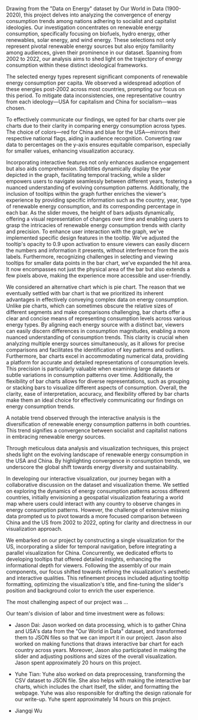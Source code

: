 Drawing from the "Data on Energy" dataset by Our World in Data (1900-2020), this project delves into analyzing the convergence of energy consumption trends among nations adhering to socialist and capitalist ideologies. Our investigation concentrates on renewable energy consumption, specifically focusing on biofuels, hydro energy, other renewables, solar energy, and wind energy. These selections not only represent pivotal renewable energy sources but also enjoy familiarity among audiences, given their prominence in our dataset. Spanning from 2002 to 2022, our analysis aims to shed light on the trajectory of energy consumption within these distinct ideological frameworks.

The selected energy types represent significant components of renewable energy consumption per capita. We observed a widespread adoption of these energies post-2002 across most countries, prompting our focus on this period. To mitigate data inconsistencies, one representative country from each ideology—USA for capitalism and China for socialism—was chosen.

To effectively communicate our findings, we opted for bar charts over pie charts due to their clarity in comparing energy consumption across types. The choice of colors—red for China and blue for the USA—mirrors their respective national flags, aiding in audience recognition. Converting raw data to percentages on the y-axis ensures equitable comparison, especially for smaller values, enhancing visualization accuracy. 

Incorporating interactive features not only enhances audience engagement but also aids comprehension. Subtitles dynamically display the year depicted in the graph, facilitating temporal tracking, while a slider empowers users to navigate seamlessly between different years, fostering a nuanced understanding of evolving consumption patterns. Additionally, the inclusion of tooltips within the graph further enriches the viewer's experience by providing specific information such as the country, year, type of renewable energy consumption, and its corresponding percentage in each bar. As the slider moves, the height of bars adjusts dynamically, offering a visual representation of changes over time and enabling users to grasp the intricacies of renewable energy consumption trends with clarity and precision. To enhance user interaction with the graph, we've implemented specific design features in the tooltip. We've adjusted the tooltip's opacity to 0.9 upon activation to ensure viewers can easily discern the numbers and information it presents, without interference from the axis labels. Furthermore, recognizing challenges in selecting and viewing tooltips for smaller data points in the bar chart, we've expanded the hit area. It now encompasses not just the physical area of the bar but also extends a few pixels above, making the experience more accessible and user-friendly.

We considered an alternative chart which is pie chart. The reason that we eventually settled with bar chart is that we prioritized its inherent advantages in effectively conveying complex data on energy consumption. Unlike pie charts, which can sometimes obscure the relative sizes of different segments and make comparisons challenging, bar charts offer a clear and concise means of representing consumption levels across various energy types. By aligning each energy source with a distinct bar, viewers can easily discern differences in consumption magnitudes, enabling a more nuanced understanding of consumption trends. This clarity is crucial when analyzing multiple energy sources simultaneously, as it allows for precise comparisons and facilitates the identification of key patterns and outliers. Furthermore, bar charts excel in accommodating numerical data, providing a platform for accurate and detailed representations of consumption levels. This precision is particularly valuable when examining large datasets or subtle variations in consumption patterns over time. Additionally, the flexibility of bar charts allows for diverse representations, such as grouping or stacking bars to visualize different aspects of consumption. Overall, the clarity, ease of interpretation, accuracy, and flexibility offered by bar charts make them an ideal choice for effectively communicating our findings on energy consumption trends.

A notable trend observed through the interactive analysis is the diversification of renewable energy consumption patterns in both countries. This trend signifies a convergence between socialist and capitalist nations in embracing renewable energy sources.

Through meticulous data analysis and visualization techniques, this project sheds light on the evolving landscape of renewable energy consumption in the USA and China. By highlighting convergence in consumption trends, we underscore the global shift towards energy diversity and sustainability.

In developing our interactive visualization, our journey began with a collaborative discussion on the dataset and visualization theme. We settled on exploring the dynamics of energy consumption patterns across different countries, initially envisioning a geospatial visualization featuring a world map where users could interact with any country to observe changes in energy consumption patterns. However, the challenge of extensive missing data prompted us to pivot towards a more focused comparison between China and the US from 2002 to 2022, opting for clarity and directness in our visualization approach.

We embarked on our project by constructing a single visualization for the US, incorporating a slider for temporal navigation, before integrating a parallel visualization for China. Concurrently, we dedicated efforts to developing tooltips that offered detailed insights, enhancing the informational depth for viewers. Following the assembly of our main components, our focus shifted towards refining the visualization's aesthetic and interactive qualities. This refinement process included adjusting tooltip formatting, optimizing the visualization's title, and fine-tuning the slider's position and background color to enrich the user experience.

The most challenging aspect of our project was ...

Our team's division of labor and time investment were as follows:

- Jason Dai: Jason worked on data processing, which is to gather China and USA's data from the "Our World in Data" dataset, and transformed them to JSON files so that we can import it in our project. Jason also worked on making functions that draws interactive bar chart for each country across years. Moreover, Jason also participated in making the slider and adjusting positions and sizes of the overall visualization. Jason spent approximately 20 hours on this project.

- Yuhe Tian: Yuhe also worked on data preprocessing, transforming the CSV dataset to JSON file. She also helps with making the interactive bar charts, which includes the chart itself, the slider, and formatting the webpage. Yuhe was also responsible for drafting the design rationale for our write-up. Yuhe spent approximately 14 hours on this project.

- Jiangqi Wu

